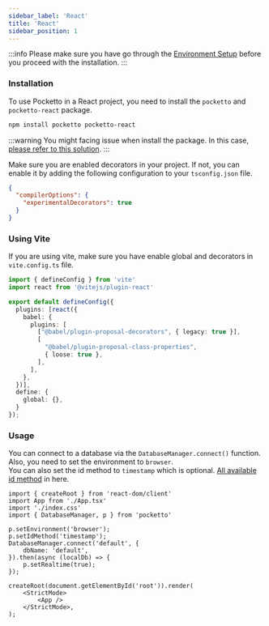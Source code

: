 ```yaml
---
sidebar_label: 'React'
title: 'React'
sidebar_position: 1
---
```


:::info
Please make sure you have go through the [Environment Setup](/docs/environment-setup) before you proceed with the installation.
:::

### Installation

To use Pocketto in a React project, you need to install the `pocketto` and `pocketto-react` package.

```bash
npm install pocketto pocketto-react
```

:::warning
You might facing issue when install the package. In this case, [please refer to this solution](/docs/environment-setup#debug-for-npmyarn-install).
:::

Make sure you are enabled decorators in your project. If not, you can enable it by adding the following configuration to your `tsconfig.json` file.

```json title="tsconfig.json"
{
  "compilerOptions": {
    "experimentalDecorators": true
  }
}
```

### Using Vite

If you are using vite, make sure you have enable global and decorators in `vite.config.ts` file.

```ts title="vite.config.ts"
import { defineConfig } from 'vite'
import react from '@vitejs/plugin-react'

export default defineConfig({
  plugins: [react({
    babel: {
      plugins: [
        ["@babel/plugin-proposal-decorators", { legacy: true }],
        [
          "@babel/plugin-proposal-class-properties",
          { loose: true },
        ],
      ],
    },
  })],
  define: {
    global: {},
  }
});
```

### Usage

<!-- In your `main.tsx` file, you need to wrap your application with the `PockettoProvider` component. -->
You can connect to a database via the `DatabaseManager.connect()` function. <br />
Also, you need to set the environment to `browser`. <br />
You can also set the id method to `timestamp` which is optional. [All available id method](/docs/data-modelling/id) in here.

```tsx title="src/main.tsx"
import { createRoot } from 'react-dom/client'
import App from './App.tsx'
import './index.css'
import { DatabaseManager, p } from 'pocketto'

p.setEnvironment('browser');
p.setIdMethod('timestamp');
DatabaseManager.connect('default', {
    dbName: 'default',
}).then(async (localDb) => {
    p.setRealtime(true);
});

createRoot(document.getElementById('root')).render(
    <StrictMode>
        <App />
    </StrictMode>,
);
```
